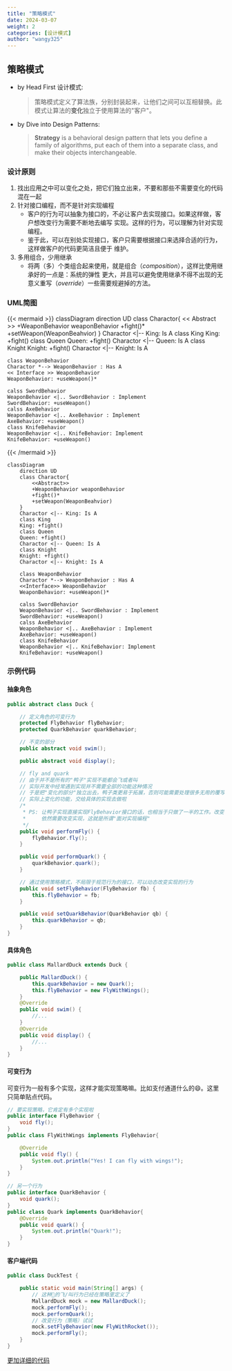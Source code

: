 ```yaml
---
title: "策略模式"
date: 2024-03-07
weight: 2
categories: [设计模式]
author: "wangy325"
---
```


## 策略模式

- by Head First 设计模式:
    > 策略模式定义了算法族，分别封装起来，让他们之间可以互相替换。此模式让算法的**变化**独立于使用算法的"客户"。

- by Dive into Design Patterns:
    > **Strategy** is a behavioral design pattern that lets you define a family of algorithms,
  > put each of them into a separate class, and make their objects interchangeable.

  <!--more-->

### 设计原则

1. 找出应用之中可以变化之处，把它们独立出来，不要和那些不需要变化的代码混在一起
2. 针对接口编程，而不是针对实现编程
   - 客户的行为可以抽象为接口的，不必让客户去实现接口。如果这样做，客户想改变行为需要不断地去编写
   实现。这样的行为，可以理解为针对实现编程。
   - 鉴于此，可以在别处实现接口，客户只需要根据接口来选择合适的行为，这样做客户的代码更简洁且便于
   维护。
3. 多用组合，少用继承
   - 将两（多）个类组合起来使用，就是组合（*composition*），这样比使用继承好的一点是：系统的弹性
   更大，并且可以避免使用继承不得不出现的无意义重写（*override*）一些需要规避掉的方法。

### UML简图

{{< mermaid >}}
classDiagram
    direction UD
    class Charactor{
        << Abstract >>
        +WeaponBehavior weaponBehavior
        +fight()*
        +setWeapon(WeaponBeahvior)
    }
    Charactor <|-- King: Is A
    class King
    King: +fight()
    class Queen
    Queen: +fight()
    Charactor <|-- Queen: Is A
    class Knight
    Knight: +fight()
    Charactor <|-- Knight: Is A
    
    class WeaponBehavior
    Charactor *--> WeaponBehavior : Has A
    << Interface >> WeaponBehavior
    WeaponBehavior: +useWeapon()*
    
    calss SwordBehavior
    WeaponBehavior <|.. SwordBehavior : Implement
    SwordBehavior: +useWeapon()
    calss AxeBehavior
    WeaponBehavior <|.. AxeBehavior : Implement
    AxeBehavior: +useWeapon()
    class KnifeBehavior
    WeaponBehavior <|.. KnifeBehavior: Implement
    KnifeBehavior: +useWeapon()
{{< /mermaid >}}


```mermaid
classDiagram
    direction UD
    class Charactor{
        <<Abstract>>
        +WeaponBehavior weaponBehavior
        +fight()*
        +setWeapon(WeaponBeahvior)
    }
    Charactor <|-- King: Is A
    class King
    King: +fight()
    class Queen
    Queen: +fight()
    Charactor <|-- Queen: Is A
    class Knight
    Knight: +fight()
    Charactor <|-- Knight: Is A
    
    class WeaponBehavior
    Charactor *--> WeaponBehavior : Has A
    <<Interface>> WeaponBehavior
    WeaponBehavior: +useWeapon()*
    
    calss SwordBehavior
    WeaponBehavior <|.. SwordBehavior : Implement
    SwordBehavior: +useWeapon()
    calss AxeBehavior
    WeaponBehavior <|.. AxeBehavior : Implement
    AxeBehavior: +useWeapon()
    class KnifeBehavior
    WeaponBehavior <|.. KnifeBehavior: Implement
    KnifeBehavior: +useWeapon()
```

### 示例代码

#### 抽象角色

```java
public abstract class Duck {

    // 定义角色的可变行为
    protected FlyBehavior flyBehavior;
    protected QuarkBehavior quarkBehavior;

    // 不变的部分
    public abstract void swim();

    public abstract void display();

    // fly and quark
    // 由于并不是所有的"鸭子"实现不能都会飞或者叫
    // 实际开发中经常遇到实现并不需要全部的功能这种情况
    // 于是把"变化的部分"独立出去，鸭子类更易于拓展，否则可能需要处理很多无用的覆写啦😄
    // 实际上变化的功能，交给具体的实现去做啦
    /*
     * PS: 让鸭子实现直接实现FlyBehavior接口的话，也相当于只做了一半的工作。改变鸭子的行为，
     *     依然需要改变实现，这就是所谓"面对实现编程"
     */
    public void performFly() {
        flyBehavior.fly();
    }

    public void performQuark() {
        quarkBehavior.quark();
    }

    // 通过使用策略模式，不局限于规范行为的接口，可以动态改变实现的行为
    public void setFlyBehavior(FlyBehavior fb) {
        this.flyBehavior = fb;
    }

    public void setQuarkBehavior(QuarkBehavior qb) {
        this.quarkBehavior = qb;
    }
}
```

#### 具体角色

```java
public class MallardDuck extends Duck {

    public MallardDuck() {
        this.quarkBehavior = new Quark();
        this.flyBehavior = new FlyWithWings();
    }
    @Override
    public void swim() {
        //...
    }
    @Override
    public void display() {
        //...
    }
}
```

#### 可变行为

可变行为一般有多个实现，这样才能实现策略嘛。比如支付通道什么的😄️。这里只简单贴点代码。

```java
// 要实现策略，它肯定有多个实现啦
public interface FlyBehavior { 
    void fly();
}
public class FlyWithWings implements FlyBehavior{

    @Override
    public void fly() {
        System.out.println("Yes! I can fly with wings!");
    }
}

// 另一个行为
public interface QuarkBehavior {
    void quark();
}
public class Quark implements QuarkBehavior{
    @Override
    public void quark() {
        System.out.println("Quark!");
    }
}
```

#### 客户端代码

```java
public class DuckTest {

    public static void main(String[] args) {
        // 这种🦆的飞/叫行为已经在策略里定义了
        MallardDuck mock = new MallardDuck();
        mock.performFly();
        mock.performQuark();
        // 改变行为（策略）试试
        mock.setFlyBehavior(new FlyWithRocket());
        mock.performFly();
    }
}
```

[更加详细的代码](https://github.com/wangy325/java-review/blob/d6d740b5a9b5de3f7d64579288b1b8c96c8b8da5/src/main/java/com/wangy/designpattern/behavioral/strategy)



